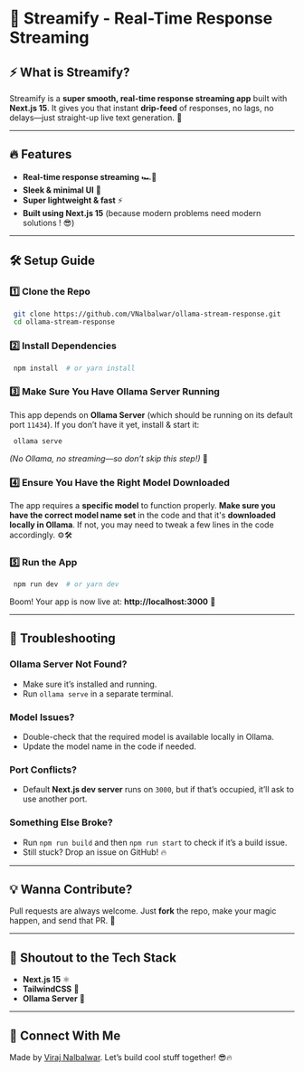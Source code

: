 # 📡 Streamify - Real-Time Response Streaming

## ⚡ What is Streamify?
Streamify is a **super smooth, real-time response streaming app** built with **Next.js 15**. It gives you that instant **drip-feed** of responses, no lags, no delays—just straight-up live text generation. 🚀

---

## 🔥 Features
- **Real-time response streaming** 🏎️💨
- **Sleek & minimal UI** 🎨
- **Super lightweight & fast** ⚡
- **Built using Next.js 15** (because modern problems need modern solutions ! 😎)

---

## 🛠️ Setup Guide

### **1️⃣ Clone the Repo**
```bash
 git clone https://github.com/VNalbalwar/ollama-stream-response.git
 cd ollama-stream-response
```

### **2️⃣ Install Dependencies**
```bash
 npm install  # or yarn install
```

### **3️⃣ Make Sure You Have Ollama Server Running**
This app depends on **Ollama Server** (which should be running on its default port `11434`). If you don’t have it yet, install & start it:
```bash
 ollama serve
```

_(No Ollama, no streaming—so don’t skip this step!)_ 🚀

### **4️⃣ Ensure You Have the Right Model Downloaded**
The app requires a **specific model** to function properly. **Make sure you have the correct model name set** in the code and that it's **downloaded locally in Ollama**. If not, you may need to tweak a few lines in the code accordingly. ⚙️🛠️

### **5️⃣ Run the App**
```bash
 npm run dev  # or yarn dev
```
Boom! Your app is now live at: **http://localhost:3000** 🎉

---

## 🧐 Troubleshooting
### **Ollama Server Not Found?**
- Make sure it’s installed and running.
- Run `ollama serve` in a separate terminal.

### **Model Issues?**
- Double-check that the required model is available locally in Ollama.
- Update the model name in the code if needed.

### **Port Conflicts?**
- Default **Next.js dev server** runs on `3000`, but if that’s occupied, it’ll ask to use another port.

### **Something Else Broke?**
- Run `npm run build` and then `npm run start` to check if it’s a build issue.
- Still stuck? Drop an issue on GitHub! 🔥

---

## 💡 Wanna Contribute?
Pull requests are always welcome. Just **fork** the repo, make your magic happen, and send that PR. 💪

---

## 🚀 Shoutout to the Tech Stack
- **Next.js 15** ⚛️
- **TailwindCSS** 💅
- **Ollama Server** 🧠

---

## 🤝 Connect With Me
Made by [Viraj Nalbalwar](https://github.com/VNalbalwar). Let’s build cool stuff together! 😎🔥

